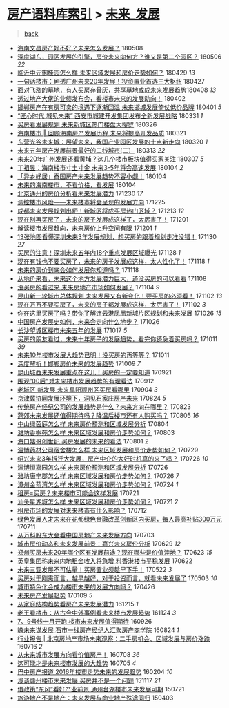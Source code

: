 [房产语料库索引](../../README.md)  > [未来_发展](未来_发展.md)
====
> [back](../README.md)

- [海南文昌房产好不好？未来怎么发展？](http://jkwz.applinzi.com/ittc/7100765450613031952.html#%E6%B5%B7%E5%8D%97%E6%96%87%E6%98%8C%E6%88%BF%E4%BA%A7%E5%A5%BD%E4%B8%8D%E5%A5%BD%EF%BC%9F%E6%9C%AA%E6%9D%A5%E6%80%8E%E4%B9%88%E5%8F%91%E5%B1%95%EF%BC%9F) 180508  
- [深度湖东，园区发展的引擎，房价未来向何方？谁又是第二个园区？](http://jkwz.applinzi.com/ittc/7100066644082820103.html#%E6%B7%B1%E5%BA%A6%E6%B9%96%E4%B8%9C%EF%BC%8C%E5%9B%AD%E5%8C%BA%E5%8F%91%E5%B1%95%E7%9A%84%E5%BC%95%E6%93%8E%EF%BC%8C%E6%88%BF%E4%BB%B7%E6%9C%AA%E6%9D%A5%E5%90%91%E4%BD%95%E6%96%B9%EF%BC%9F%E8%B0%81%E5%8F%88%E6%98%AF%E7%AC%AC%E4%BA%8C%E4%B8%AA%E5%9B%AD%E5%8C%BA%EF%BC%9F) 180506 *22* 
- [临沂中元御桂园怎么样 未来区域发展和房价走势如何？](http://jkwz.applinzi.com/ittc/7097321802118464523.html#%E4%B8%B4%E6%B2%82%E4%B8%AD%E5%85%83%E5%BE%A1%E6%A1%82%E5%9B%AD%E6%80%8E%E4%B9%88%E6%A0%B7+%E6%9C%AA%E6%9D%A5%E5%8C%BA%E5%9F%9F%E5%8F%91%E5%B1%95%E5%92%8C%E6%88%BF%E4%BB%B7%E8%B5%B0%E5%8A%BF%E5%A6%82%E4%BD%95%EF%BC%9F) 180429 *13* 
- [一句话楼市：剧透广州未来20年发展！投资置业首选三大枢纽](http://jkwz.applinzi.com/ittc/7096423793771938833.html#%E4%B8%80%E5%8F%A5%E8%AF%9D%E6%A5%BC%E5%B8%82%EF%BC%9A%E5%89%A7%E9%80%8F%E5%B9%BF%E5%B7%9E%E6%9C%AA%E6%9D%A520%E5%B9%B4%E5%8F%91%E5%B1%95%EF%BC%81%E6%8A%95%E8%B5%84%E7%BD%AE%E4%B8%9A%E9%A6%96%E9%80%89%E4%B8%89%E5%A4%A7%E6%9E%A2%E7%BA%BD) 180427  
- [面对飞涨的墓地，有人买房存骨灰，共享墓地或成未来发展趋势​](http://jkwz.applinzi.com/ittc/7089750473764766726.html#%E9%9D%A2%E5%AF%B9%E9%A3%9E%E6%B6%A8%E7%9A%84%E5%A2%93%E5%9C%B0%EF%BC%8C%E6%9C%89%E4%BA%BA%E4%B9%B0%E6%88%BF%E5%AD%98%E9%AA%A8%E7%81%B0%EF%BC%8C%E5%85%B1%E4%BA%AB%E5%A2%93%E5%9C%B0%E6%88%96%E6%88%90%E6%9C%AA%E6%9D%A5%E5%8F%91%E5%B1%95%E8%B6%8B%E5%8A%BF%E2%80%8B) 180408 *13* 
- [透过地产大佬的业绩发布会，看楼市未来的发展动向！](http://jkwz.applinzi.com/ittc/7087404758648488966.html#%E9%80%8F%E8%BF%87%E5%9C%B0%E4%BA%A7%E5%A4%A7%E4%BD%AC%E7%9A%84%E4%B8%9A%E7%BB%A9%E5%8F%91%E5%B8%83%E4%BC%9A%EF%BC%8C%E7%9C%8B%E6%A5%BC%E5%B8%82%E6%9C%AA%E6%9D%A5%E7%9A%84%E5%8F%91%E5%B1%95%E5%8A%A8%E5%90%91%EF%BC%81) 180402  
- [邯郸房产在有房可卖的境遇下逐渐回温 未来邯城发展倚仗低价品牌](http://jkwz.applinzi.com/ittc/7087124589182452747.html#%E9%82%AF%E9%83%B8%E6%88%BF%E4%BA%A7%E5%9C%A8%E6%9C%89%E6%88%BF%E5%8F%AF%E5%8D%96%E7%9A%84%E5%A2%83%E9%81%87%E4%B8%8B%E9%80%90%E6%B8%90%E5%9B%9E%E6%B8%A9+%E6%9C%AA%E6%9D%A5%E9%82%AF%E5%9F%8E%E5%8F%91%E5%B1%95%E5%80%9A%E4%BB%97%E4%BD%8E%E4%BB%B7%E5%93%81%E7%89%8C) 180401 *5* 
- [“匠心时代 城见未来” 西安市城建开发集团发布全新发展战略](http://jkwz.applinzi.com/ittc/7086666257942447120.html#%E2%80%9C%E5%8C%A0%E5%BF%83%E6%97%B6%E4%BB%A3+%E5%9F%8E%E8%A7%81%E6%9C%AA%E6%9D%A5%E2%80%9D+%E8%A5%BF%E5%AE%89%E5%B8%82%E5%9F%8E%E5%BB%BA%E5%BC%80%E5%8F%91%E9%9B%86%E5%9B%A2%E5%8F%91%E5%B8%83%E5%85%A8%E6%96%B0%E5%8F%91%E5%B1%95%E6%88%98%E7%95%A5) 180331 *1* 
- [买房看发展规划 未来新城区热门楼盘大搜罗](http://jkwz.applinzi.com/ittc/7084686786871952391.html#%E4%B9%B0%E6%88%BF%E7%9C%8B%E5%8F%91%E5%B1%95%E8%A7%84%E5%88%92+%E6%9C%AA%E6%9D%A5%E6%96%B0%E5%9F%8E%E5%8C%BA%E7%83%AD%E9%97%A8%E6%A5%BC%E7%9B%98%E5%A4%A7%E6%90%9C%E7%BD%97) 180326  
- [海南楼市 ‖ 回顾海南房产发展历程 未来将提高开发品质](http://jkwz.applinzi.com/ittc/7082955585375175697.html#%E6%B5%B7%E5%8D%97%E6%A5%BC%E5%B8%82+%E2%80%96+%E5%9B%9E%E9%A1%BE%E6%B5%B7%E5%8D%97%E6%88%BF%E4%BA%A7%E5%8F%91%E5%B1%95%E5%8E%86%E7%A8%8B+%E6%9C%AA%E6%9D%A5%E5%B0%86%E6%8F%90%E9%AB%98%E5%BC%80%E5%8F%91%E5%93%81%E8%B4%A8) 180321  
- [东营光谷未来城：展望未来，我国产业园区发展的十点新走向](http://jkwz.applinzi.com/ittc/7082684260903552007.html#%E4%B8%9C%E8%90%A5%E5%85%89%E8%B0%B7%E6%9C%AA%E6%9D%A5%E5%9F%8E%EF%BC%9A%E5%B1%95%E6%9C%9B%E6%9C%AA%E6%9D%A5%EF%BC%8C%E6%88%91%E5%9B%BD%E4%BA%A7%E4%B8%9A%E5%9B%AD%E5%8C%BA%E5%8F%91%E5%B1%95%E7%9A%84%E5%8D%81%E7%82%B9%E6%96%B0%E8%B5%B0%E5%90%91) 180320 *1* 
- [未来五年房产发展前景最好的二线城市(二）](http://jkwz.applinzi.com/ittc/7079854553367577606.html#%E6%9C%AA%E6%9D%A5%E4%BA%94%E5%B9%B4%E6%88%BF%E4%BA%A7%E5%8F%91%E5%B1%95%E5%89%8D%E6%99%AF%E6%9C%80%E5%A5%BD%E7%9A%84%E4%BA%8C%E7%BA%BF%E5%9F%8E%E5%B8%82%28%E4%BA%8C%EF%BC%89) 180313 *22* 
- [未来20年广州发展还看黄埔？这几个楼市板块值得买家关注](http://jkwz.applinzi.com/ittc/7077744776923579402.html#%E6%9C%AA%E6%9D%A520%E5%B9%B4%E5%B9%BF%E5%B7%9E%E5%8F%91%E5%B1%95%E8%BF%98%E7%9C%8B%E9%BB%84%E5%9F%94%EF%BC%9F%E8%BF%99%E5%87%A0%E4%B8%AA%E6%A5%BC%E5%B8%82%E6%9D%BF%E5%9D%97%E5%80%BC%E5%BE%97%E4%B9%B0%E5%AE%B6%E5%85%B3%E6%B3%A8) 180307 *5* 
- [丁祖昱：海南楼市寸土寸金 未来3-5年将会高速发展](http://jkwz.applinzi.com/ittc/7054755002902381578.html#%E4%B8%81%E7%A5%96%E6%98%B1%EF%BC%9A%E6%B5%B7%E5%8D%97%E6%A5%BC%E5%B8%82%E5%AF%B8%E5%9C%9F%E5%AF%B8%E9%87%91+%E6%9C%AA%E6%9D%A53-5%E5%B9%B4%E5%B0%86%E4%BC%9A%E9%AB%98%E9%80%9F%E5%8F%91%E5%B1%95) 180104 *2* 
- [「异乡好居」泰国房产未来发展趋势不容小觑！](http://jkwz.applinzi.com/ittc/7054718184953742346.html#%E3%80%8C%E5%BC%82%E4%B9%A1%E5%A5%BD%E5%B1%85%E3%80%8D%E6%B3%B0%E5%9B%BD%E6%88%BF%E4%BA%A7%E6%9C%AA%E6%9D%A5%E5%8F%91%E5%B1%95%E8%B6%8B%E5%8A%BF%E4%B8%8D%E5%AE%B9%E5%B0%8F%E8%A7%91%EF%BC%81) 180104  
- [未来的海南楼市，不看价格，看发展](http://jkwz.applinzi.com/ittc/7054683966051714054.html#%E6%9C%AA%E6%9D%A5%E7%9A%84%E6%B5%B7%E5%8D%97%E6%A5%BC%E5%B8%82%EF%BC%8C%E4%B8%8D%E7%9C%8B%E4%BB%B7%E6%A0%BC%EF%BC%8C%E7%9C%8B%E5%8F%91%E5%B1%95) 180104  
- [北京通州的房价分析看未来发展潜力](http://jkwz.applinzi.com/ittc/7052978949162796048.html#%E5%8C%97%E4%BA%AC%E9%80%9A%E5%B7%9E%E7%9A%84%E6%88%BF%E4%BB%B7%E5%88%86%E6%9E%90%E7%9C%8B%E6%9C%AA%E6%9D%A5%E5%8F%91%E5%B1%95%E6%BD%9C%E5%8A%9B) 171230 *17* 
- [调控楼市风险——未来楼市将会呈现的发展方向](http://jkwz.applinzi.com/ittc/7050781325533905936.html#%E8%B0%83%E6%8E%A7%E6%A5%BC%E5%B8%82%E9%A3%8E%E9%99%A9%E2%80%94%E2%80%94%E6%9C%AA%E6%9D%A5%E6%A5%BC%E5%B8%82%E5%B0%86%E4%BC%9A%E5%91%88%E7%8E%B0%E7%9A%84%E5%8F%91%E5%B1%95%E6%96%B9%E5%90%91) 171225  
- [成都未来发展规划出炉！新城区将成买房热门区域？](http://jkwz.applinzi.com/ittc/7046518414258996241.html#%E6%88%90%E9%83%BD%E6%9C%AA%E6%9D%A5%E5%8F%91%E5%B1%95%E8%A7%84%E5%88%92%E5%87%BA%E7%82%89%EF%BC%81%E6%96%B0%E5%9F%8E%E5%8C%BA%E5%B0%86%E6%88%90%E4%B9%B0%E6%88%BF%E7%83%AD%E9%97%A8%E5%8C%BA%E5%9F%9F%EF%BC%9F) 171213 *12* 
- [现在别再买房了，未来的房子发展成这样了，太厉害了！](http://jkwz.applinzi.com/ittc/7042229896812692497.html#%E7%8E%B0%E5%9C%A8%E5%88%AB%E5%86%8D%E4%B9%B0%E6%88%BF%E4%BA%86%EF%BC%8C%E6%9C%AA%E6%9D%A5%E7%9A%84%E6%88%BF%E5%AD%90%E5%8F%91%E5%B1%95%E6%88%90%E8%BF%99%E6%A0%B7%E4%BA%86%EF%BC%8C%E5%A4%AA%E5%8E%89%E5%AE%B3%E4%BA%86%EF%BC%81) 171201  
- [解读楼市发展趋向，未来房价上升空间有限](http://jkwz.applinzi.com/ittc/7042030932016514064.html#%E8%A7%A3%E8%AF%BB%E6%A5%BC%E5%B8%82%E5%8F%91%E5%B1%95%E8%B6%8B%E5%90%91%EF%BC%8C%E6%9C%AA%E6%9D%A5%E6%88%BF%E4%BB%B7%E4%B8%8A%E5%8D%87%E7%A9%BA%E9%97%B4%E6%9C%89%E9%99%90) 171201 *1* 
- [13张地图看懂深圳未来3年发展规划，想买房的跟着规划走准没错！](http://jkwz.applinzi.com/ittc/7041805757337568273.html#13%E5%BC%A0%E5%9C%B0%E5%9B%BE%E7%9C%8B%E6%87%82%E6%B7%B1%E5%9C%B3%E6%9C%AA%E6%9D%A53%E5%B9%B4%E5%8F%91%E5%B1%95%E8%A7%84%E5%88%92%EF%BC%8C%E6%83%B3%E4%B9%B0%E6%88%BF%E7%9A%84%E8%B7%9F%E7%9D%80%E8%A7%84%E5%88%92%E8%B5%B0%E5%87%86%E6%B2%A1%E9%94%99%EF%BC%81) 171130 *27* 
- [买房的注意！深圳未来五年内18个重点发展区域曝光](http://jkwz.applinzi.com/ittc/7041036251417805841.html#%E4%B9%B0%E6%88%BF%E7%9A%84%E6%B3%A8%E6%84%8F%EF%BC%81%E6%B7%B1%E5%9C%B3%E6%9C%AA%E6%9D%A5%E4%BA%94%E5%B9%B4%E5%86%8518%E4%B8%AA%E9%87%8D%E7%82%B9%E5%8F%91%E5%B1%95%E5%8C%BA%E5%9F%9F%E6%9B%9D%E5%85%89) 171128 *1* 
- [现在有钱也不要买房了，未来的房子发展成这样，太人性化了！](http://jkwz.applinzi.com/ittc/7037423406272742416.html#%E7%8E%B0%E5%9C%A8%E6%9C%89%E9%92%B1%E4%B9%9F%E4%B8%8D%E8%A6%81%E4%B9%B0%E6%88%BF%E4%BA%86%EF%BC%8C%E6%9C%AA%E6%9D%A5%E7%9A%84%E6%88%BF%E5%AD%90%E5%8F%91%E5%B1%95%E6%88%90%E8%BF%99%E6%A0%B7%EF%BC%8C%E5%A4%AA%E4%BA%BA%E6%80%A7%E5%8C%96%E4%BA%86%EF%BC%81) 171118 *1* 
- [未来的房价到底会如何发展你知道吗？](http://jkwz.applinzi.com/ittc/7037242537197175825.html#%E6%9C%AA%E6%9D%A5%E7%9A%84%E6%88%BF%E4%BB%B7%E5%88%B0%E5%BA%95%E4%BC%9A%E5%A6%82%E4%BD%95%E5%8F%91%E5%B1%95%E4%BD%A0%E7%9F%A5%E9%81%93%E5%90%97%EF%BC%9F) 171118  
- [从地价来看，未来这个地方发展潜力巨大，还没买房的可以看看](http://jkwz.applinzi.com/ittc/7033711050984260624.html#%E4%BB%8E%E5%9C%B0%E4%BB%B7%E6%9D%A5%E7%9C%8B%EF%BC%8C%E6%9C%AA%E6%9D%A5%E8%BF%99%E4%B8%AA%E5%9C%B0%E6%96%B9%E5%8F%91%E5%B1%95%E6%BD%9C%E5%8A%9B%E5%B7%A8%E5%A4%A7%EF%BC%8C%E8%BF%98%E6%B2%A1%E4%B9%B0%E6%88%BF%E7%9A%84%E5%8F%AF%E4%BB%A5%E7%9C%8B%E7%9C%8B) 171108  
- [没买房的看过来 未来房地产市场如何发展？](http://jkwz.applinzi.com/ittc/7032043023184167952.html#%E6%B2%A1%E4%B9%B0%E6%88%BF%E7%9A%84%E7%9C%8B%E8%BF%87%E6%9D%A5+%E6%9C%AA%E6%9D%A5%E6%88%BF%E5%9C%B0%E4%BA%A7%E5%B8%82%E5%9C%BA%E5%A6%82%E4%BD%95%E5%8F%91%E5%B1%95%EF%BC%9F) 171104 *9* 
- [昆山新一轮城市总体规划 未来发展又有新变化！要买房的必须看！](http://jkwz.applinzi.com/ittc/7031465603150382097.html#%E6%98%86%E5%B1%B1%E6%96%B0%E4%B8%80%E8%BD%AE%E5%9F%8E%E5%B8%82%E6%80%BB%E4%BD%93%E8%A7%84%E5%88%92+%E6%9C%AA%E6%9D%A5%E5%8F%91%E5%B1%95%E5%8F%88%E6%9C%89%E6%96%B0%E5%8F%98%E5%8C%96%EF%BC%81%E8%A6%81%E4%B9%B0%E6%88%BF%E7%9A%84%E5%BF%85%E9%A1%BB%E7%9C%8B%EF%BC%81) 171102 *13* 
- [现在万万不要买房了，未来的房子都发展成这样，太厉害了！](http://jkwz.applinzi.com/ittc/7031451986506023953.html#%E7%8E%B0%E5%9C%A8%E4%B8%87%E4%B8%87%E4%B8%8D%E8%A6%81%E4%B9%B0%E6%88%BF%E4%BA%86%EF%BC%8C%E6%9C%AA%E6%9D%A5%E7%9A%84%E6%88%BF%E5%AD%90%E9%83%BD%E5%8F%91%E5%B1%95%E6%88%90%E8%BF%99%E6%A0%B7%EF%BC%8C%E5%A4%AA%E5%8E%89%E5%AE%B3%E4%BA%86%EF%BC%81) 171102 *3* 
- [你在这里买房了吗？带你了解连云港凤凰新城片区规划和未来发展](http://jkwz.applinzi.com/ittc/7028886282586031120.html#%E4%BD%A0%E5%9C%A8%E8%BF%99%E9%87%8C%E4%B9%B0%E6%88%BF%E4%BA%86%E5%90%97%EF%BC%9F%E5%B8%A6%E4%BD%A0%E4%BA%86%E8%A7%A3%E8%BF%9E%E4%BA%91%E6%B8%AF%E5%87%A4%E5%87%B0%E6%96%B0%E5%9F%8E%E7%89%87%E5%8C%BA%E8%A7%84%E5%88%92%E5%92%8C%E6%9C%AA%E6%9D%A5%E5%8F%91%E5%B1%95) 171026 *15* 
- [中国房产发展史如何，未来会走向什么地步？](http://jkwz.applinzi.com/ittc/7028703919017034769.html#%E4%B8%AD%E5%9B%BD%E6%88%BF%E4%BA%A7%E5%8F%91%E5%B1%95%E5%8F%B2%E5%A6%82%E4%BD%95%EF%BC%8C%E6%9C%AA%E6%9D%A5%E4%BC%9A%E8%B5%B0%E5%90%91%E4%BB%80%E4%B9%88%E5%9C%B0%E6%AD%A5%EF%BC%9F) 171026  
- [长沙望城区楼市未来五年的发展](http://jkwz.applinzi.com/ittc/7025094776888755217.html#%E9%95%BF%E6%B2%99%E6%9C%9B%E5%9F%8E%E5%8C%BA%E6%A5%BC%E5%B8%82%E6%9C%AA%E6%9D%A5%E4%BA%94%E5%B9%B4%E7%9A%84%E5%8F%91%E5%B1%95) 171017 *5* 
- [买房的朋友看过，未来十年房子的发展趋势，看完你还急着买房吗？](http://jkwz.applinzi.com/ittc/7023288386373288977.html#%E4%B9%B0%E6%88%BF%E7%9A%84%E6%9C%8B%E5%8F%8B%E7%9C%8B%E8%BF%87%EF%BC%8C%E6%9C%AA%E6%9D%A5%E5%8D%81%E5%B9%B4%E6%88%BF%E5%AD%90%E7%9A%84%E5%8F%91%E5%B1%95%E8%B6%8B%E5%8A%BF%EF%BC%8C%E7%9C%8B%E5%AE%8C%E4%BD%A0%E8%BF%98%E6%80%A5%E7%9D%80%E4%B9%B0%E6%88%BF%E5%90%97%EF%BC%9F) 171011 *39* 
- [未来10年楼市发展大趋势已明！没买房的再等等？](http://jkwz.applinzi.com/ittc/7023115743376442384.html#%E6%9C%AA%E6%9D%A510%E5%B9%B4%E6%A5%BC%E5%B8%82%E5%8F%91%E5%B1%95%E5%A4%A7%E8%B6%8B%E5%8A%BF%E5%B7%B2%E6%98%8E%EF%BC%81%E6%B2%A1%E4%B9%B0%E6%88%BF%E7%9A%84%E5%86%8D%E7%AD%89%E7%AD%89%EF%BC%9F) 171011  
- [深度解析！邯郸房价未来的发展趋势](http://jkwz.applinzi.com/ittc/7022400939993072656.html#%E6%B7%B1%E5%BA%A6%E8%A7%A3%E6%9E%90%EF%BC%81%E9%82%AF%E9%83%B8%E6%88%BF%E4%BB%B7%E6%9C%AA%E6%9D%A5%E7%9A%84%E5%8F%91%E5%B1%95%E8%B6%8B%E5%8A%BF) 171009 *7* 
- [昆山城西未来发展重点在这儿！买房的一定要知道](http://jkwz.applinzi.com/ittc/7015881641640330257.html#%E6%98%86%E5%B1%B1%E5%9F%8E%E8%A5%BF%E6%9C%AA%E6%9D%A5%E5%8F%91%E5%B1%95%E9%87%8D%E7%82%B9%E5%9C%A8%E8%BF%99%E5%84%BF%EF%BC%81%E4%B9%B0%E6%88%BF%E7%9A%84%E4%B8%80%E5%AE%9A%E8%A6%81%E7%9F%A5%E9%81%93) 170921  
- [围观”00后“对未来楼市发展趋势的有理看法](http://jkwz.applinzi.com/ittc/7012444790418048016.html#%E5%9B%B4%E8%A7%82%E2%80%9D00%E5%90%8E%E2%80%9C%E5%AF%B9%E6%9C%AA%E6%9D%A5%E6%A5%BC%E5%B8%82%E5%8F%91%E5%B1%95%E8%B6%8B%E5%8A%BF%E7%9A%84%E6%9C%89%E7%90%86%E7%9C%8B%E6%B3%95) 170912  
- [老城区 新发展 未来阜阳颍州区买房看哪里](http://jkwz.applinzi.com/ittc/7009487671792239632.html#%E8%80%81%E5%9F%8E%E5%8C%BA+%E6%96%B0%E5%8F%91%E5%B1%95+%E6%9C%AA%E6%9D%A5%E9%98%9C%E9%98%B3%E9%A2%8D%E5%B7%9E%E5%8C%BA%E4%B9%B0%E6%88%BF%E7%9C%8B%E5%93%AA%E9%87%8C) 170904 *3* 
- [京津冀协同发展环境下，洞见石家庄房产未来](http://jkwz.applinzi.com/ittc/7005430199465018385.html#%E4%BA%AC%E6%B4%A5%E5%86%80%E5%8D%8F%E5%90%8C%E5%8F%91%E5%B1%95%E7%8E%AF%E5%A2%83%E4%B8%8B%EF%BC%8C%E6%B4%9E%E8%A7%81%E7%9F%B3%E5%AE%B6%E5%BA%84%E6%88%BF%E4%BA%A7%E6%9C%AA%E6%9D%A5) 170824 *5* 
- [传统房产经纪公司的发展趋势是什么？未来方向在哪里？](http://jkwz.applinzi.com/ittc/7004935876373906448.html#%E4%BC%A0%E7%BB%9F%E6%88%BF%E4%BA%A7%E7%BB%8F%E7%BA%AA%E5%85%AC%E5%8F%B8%E7%9A%84%E5%8F%91%E5%B1%95%E8%B6%8B%E5%8A%BF%E6%98%AF%E4%BB%80%E4%B9%88%EF%BC%9F%E6%9C%AA%E6%9D%A5%E6%96%B9%E5%90%91%E5%9C%A8%E5%93%AA%E9%87%8C%EF%BC%9F) 170823  
- [燕郊未来发展还值得期待吗？降温后楼市还有人购买吗？](http://jkwz.applinzi.com/ittc/6998348574839276561.html#%E7%87%95%E9%83%8A%E6%9C%AA%E6%9D%A5%E5%8F%91%E5%B1%95%E8%BF%98%E5%80%BC%E5%BE%97%E6%9C%9F%E5%BE%85%E5%90%97%EF%BC%9F%E9%99%8D%E6%B8%A9%E5%90%8E%E6%A5%BC%E5%B8%82%E8%BF%98%E6%9C%89%E4%BA%BA%E8%B4%AD%E4%B9%B0%E5%90%97%EF%BC%9F) 170805 *16* 
- [中山绿茵庭怎么样 未来房价预测和区域发展分析](http://jkwz.applinzi.com/ittc/6997936467576620049.html#%E4%B8%AD%E5%B1%B1%E7%BB%BF%E8%8C%B5%E5%BA%AD%E6%80%8E%E4%B9%88%E6%A0%B7+%E6%9C%AA%E6%9D%A5%E6%88%BF%E4%BB%B7%E9%A2%84%E6%B5%8B%E5%92%8C%E5%8C%BA%E5%9F%9F%E5%8F%91%E5%B1%95%E5%88%86%E6%9E%90) 170804  
- [潍坊香榭苑怎么样 未来区域发展和房价走势如何？](http://jkwz.applinzi.com/ittc/6997571143647888401.html#%E6%BD%8D%E5%9D%8A%E9%A6%99%E6%A6%AD%E8%8B%91%E6%80%8E%E4%B9%88%E6%A0%B7+%E6%9C%AA%E6%9D%A5%E5%8C%BA%E5%9F%9F%E5%8F%91%E5%B1%95%E5%92%8C%E6%88%BF%E4%BB%B7%E8%B5%B0%E5%8A%BF%E5%A6%82%E4%BD%95%EF%BC%9F) 170803  
- [海口姑哥创世纪 买房发展的未来的看法](http://jkwz.applinzi.com/ittc/6996794512855532561.html#%E6%B5%B7%E5%8F%A3%E5%A7%91%E5%93%A5%E5%88%9B%E4%B8%96%E7%BA%AA+%E4%B9%B0%E6%88%BF%E5%8F%91%E5%B1%95%E7%9A%84%E6%9C%AA%E6%9D%A5%E7%9A%84%E7%9C%8B%E6%B3%95) 170801 *2* 
- [淄博药材公司宿舍楼怎么样 未来区域发展和房价走势如何？](http://jkwz.applinzi.com/ittc/6995713164103386128.html#%E6%B7%84%E5%8D%9A%E8%8D%AF%E6%9D%90%E5%85%AC%E5%8F%B8%E5%AE%BF%E8%88%8D%E6%A5%BC%E6%80%8E%E4%B9%88%E6%A0%B7+%E6%9C%AA%E6%9D%A5%E5%8C%BA%E5%9F%9F%E5%8F%91%E5%B1%95%E5%92%8C%E6%88%BF%E4%BB%B7%E8%B5%B0%E5%8A%BF%E5%A6%82%E4%BD%95%EF%BC%9F) 170729  
- [绍兴未来3年拆迁大发展，房产中介的大好时机真的来了吗？](http://jkwz.applinzi.com/ittc/6994633474609513488.html#%E7%BB%8D%E5%85%B4%E6%9C%AA%E6%9D%A53%E5%B9%B4%E6%8B%86%E8%BF%81%E5%A4%A7%E5%8F%91%E5%B1%95%EF%BC%8C%E6%88%BF%E4%BA%A7%E4%B8%AD%E4%BB%8B%E7%9A%84%E5%A4%A7%E5%A5%BD%E6%97%B6%E6%9C%BA%E7%9C%9F%E7%9A%84%E6%9D%A5%E4%BA%86%E5%90%97%EF%BC%9F) 170726 *10* 
- [淄博恒嘉园怎么样 未来房价预测和区域发展分析](http://jkwz.applinzi.com/ittc/6994589365681259537.html#%E6%B7%84%E5%8D%9A%E6%81%92%E5%98%89%E5%9B%AD%E6%80%8E%E4%B9%88%E6%A0%B7+%E6%9C%AA%E6%9D%A5%E6%88%BF%E4%BB%B7%E9%A2%84%E6%B5%8B%E5%92%8C%E5%8C%BA%E5%9F%9F%E5%8F%91%E5%B1%95%E5%88%86%E6%9E%90) 170726  
- [潍坊唐宁郡怎么样 未来区域发展和房价走势如何？](http://jkwz.applinzi.com/ittc/6994551919430075408.html#%E6%BD%8D%E5%9D%8A%E5%94%90%E5%AE%81%E9%83%A1%E6%80%8E%E4%B9%88%E6%A0%B7+%E6%9C%AA%E6%9D%A5%E5%8C%BA%E5%9F%9F%E5%8F%91%E5%B1%95%E5%92%8C%E6%88%BF%E4%BB%B7%E8%B5%B0%E5%8A%BF%E5%A6%82%E4%BD%95%EF%BC%9F) 170726 *7* 
- [漳州金蓝湾怎么样 未来区域发展和房价走势如何？](http://jkwz.applinzi.com/ittc/6993881663430722576.html#%E6%BC%B3%E5%B7%9E%E9%87%91%E8%93%9D%E6%B9%BE%E6%80%8E%E4%B9%88%E6%A0%B7+%E6%9C%AA%E6%9D%A5%E5%8C%BA%E5%9F%9F%E5%8F%91%E5%B1%95%E5%92%8C%E6%88%BF%E4%BB%B7%E8%B5%B0%E5%8A%BF%E5%A6%82%E4%BD%95%EF%BC%9F) 170724 *1* 
- [租房=买房？未来楼市可能会这样发展](http://jkwz.applinzi.com/ittc/6992799975552336913.html#%E7%A7%9F%E6%88%BF%3D%E4%B9%B0%E6%88%BF%EF%BC%9F%E6%9C%AA%E6%9D%A5%E6%A5%BC%E5%B8%82%E5%8F%AF%E8%83%BD%E4%BC%9A%E8%BF%99%E6%A0%B7%E5%8F%91%E5%B1%95) 170721  
- [汕头星湖城怎么样 未来区域发展和房价走势如何？](http://jkwz.applinzi.com/ittc/6992711019347313680.html#%E6%B1%95%E5%A4%B4%E6%98%9F%E6%B9%96%E5%9F%8E%E6%80%8E%E4%B9%88%E6%A0%B7+%E6%9C%AA%E6%9D%A5%E5%8C%BA%E5%9F%9F%E5%8F%91%E5%B1%95%E5%92%8C%E6%88%BF%E4%BB%B7%E8%B5%B0%E5%8A%BF%E5%A6%82%E4%BD%95%EF%BC%9F) 170721 *2* 
- [租房市场的发展对未来楼市有什么影响？](http://jkwz.applinzi.com/ittc/6989051774605198353.html#%E7%A7%9F%E6%88%BF%E5%B8%82%E5%9C%BA%E7%9A%84%E5%8F%91%E5%B1%95%E5%AF%B9%E6%9C%AA%E6%9D%A5%E6%A5%BC%E5%B8%82%E6%9C%89%E4%BB%80%E4%B9%88%E5%BD%B1%E5%93%8D%EF%BC%9F) 170712  
- [绿色发展人才未来在花都绿色金融改革创新区内买房，每人最高补贴300万元](http://jkwz.applinzi.com/ittc/6989104195914171409.html#%E7%BB%BF%E8%89%B2%E5%8F%91%E5%B1%95%E4%BA%BA%E6%89%8D%E6%9C%AA%E6%9D%A5%E5%9C%A8%E8%8A%B1%E9%83%BD%E7%BB%BF%E8%89%B2%E9%87%91%E8%9E%8D%E6%94%B9%E9%9D%A9%E5%88%9B%E6%96%B0%E5%8C%BA%E5%86%85%E4%B9%B0%E6%88%BF%EF%BC%8C%E6%AF%8F%E4%BA%BA%E6%9C%80%E9%AB%98%E8%A1%A5%E8%B4%B4300%E4%B8%87%E5%85%83) 170711  
- [从万科股东大会看中国房地产未来发展方向](http://jkwz.applinzi.com/ittc/6986125611549328388.html#%E4%BB%8E%E4%B8%87%E7%A7%91%E8%82%A1%E4%B8%9C%E5%A4%A7%E4%BC%9A%E7%9C%8B%E4%B8%AD%E5%9B%BD%E6%88%BF%E5%9C%B0%E4%BA%A7%E6%9C%AA%E6%9D%A5%E5%8F%91%E5%B1%95%E6%96%B9%E5%90%91) 170703  
- [城市房价动态和未来发展前景：嘉兴未来房价分析](http://jkwz.applinzi.com/ittc/6984521105728340996.html#%E5%9F%8E%E5%B8%82%E6%88%BF%E4%BB%B7%E5%8A%A8%E6%80%81%E5%92%8C%E6%9C%AA%E6%9D%A5%E5%8F%91%E5%B1%95%E5%89%8D%E6%99%AF%EF%BC%9A%E5%98%89%E5%85%B4%E6%9C%AA%E6%9D%A5%E6%88%BF%E4%BB%B7%E5%88%86%E6%9E%90) 170629 *12* 
- [郑州买房未来20年哪个区有发展前途？现在哪些是价值洼地？](http://jkwz.applinzi.com/ittc/6982175431460389893.html#%E9%83%91%E5%B7%9E%E4%B9%B0%E6%88%BF%E6%9C%AA%E6%9D%A520%E5%B9%B4%E5%93%AA%E4%B8%AA%E5%8C%BA%E6%9C%89%E5%8F%91%E5%B1%95%E5%89%8D%E9%80%94%EF%BC%9F%E7%8E%B0%E5%9C%A8%E5%93%AA%E4%BA%9B%E6%98%AF%E4%BB%B7%E5%80%BC%E6%B4%BC%E5%9C%B0%EF%BC%9F) 170623 *15* 
- [英皇集团称未来内地租金收入将急增  料香港楼市平稳发展](http://jkwz.applinzi.com/ittc/6981982964140213253.html#%E8%8B%B1%E7%9A%87%E9%9B%86%E5%9B%A2%E7%A7%B0%E6%9C%AA%E6%9D%A5%E5%86%85%E5%9C%B0%E7%A7%9F%E9%87%91%E6%94%B6%E5%85%A5%E5%B0%86%E6%80%A5%E5%A2%9E++%E6%96%99%E9%A6%99%E6%B8%AF%E6%A5%BC%E5%B8%82%E5%B9%B3%E7%A8%B3%E5%8F%91%E5%B1%95) 170622  
- [未来三亚发展不可估量！买房置业须趁早下手！](http://jkwz.applinzi.com/ittc/6970460746453353477.html#%E6%9C%AA%E6%9D%A5%E4%B8%89%E4%BA%9A%E5%8F%91%E5%B1%95%E4%B8%8D%E5%8F%AF%E4%BC%B0%E9%87%8F%EF%BC%81%E4%B9%B0%E6%88%BF%E7%BD%AE%E4%B8%9A%E9%A1%BB%E8%B6%81%E6%97%A9%E4%B8%8B%E6%89%8B%EF%BC%81) 170522 *3* 
- [买房对于刚需而言，越早越好，对于投资而言，就看未来发展了](http://jkwz.applinzi.com/ittc/6963538088449016837.html#%E4%B9%B0%E6%88%BF%E5%AF%B9%E4%BA%8E%E5%88%9A%E9%9C%80%E8%80%8C%E8%A8%80%EF%BC%8C%E8%B6%8A%E6%97%A9%E8%B6%8A%E5%A5%BD%EF%BC%8C%E5%AF%B9%E4%BA%8E%E6%8A%95%E8%B5%84%E8%80%8C%E8%A8%80%EF%BC%8C%E5%B0%B1%E7%9C%8B%E6%9C%AA%E6%9D%A5%E5%8F%91%E5%B1%95%E4%BA%86) 170503 *10* 
- [城市特色化会成为楼市未来的发展方向吗？](http://jkwz.applinzi.com/ittc/6960913943034856452.html#%E5%9F%8E%E5%B8%82%E7%89%B9%E8%89%B2%E5%8C%96%E4%BC%9A%E6%88%90%E4%B8%BA%E6%A5%BC%E5%B8%82%E6%9C%AA%E6%9D%A5%E7%9A%84%E5%8F%91%E5%B1%95%E6%96%B9%E5%90%91%E5%90%97%EF%BC%9F) 170426  
- [未来房产发展趋势](http://jkwz.applinzi.com/ittc/6921188227766813700.html#%E6%9C%AA%E6%9D%A5%E6%88%BF%E4%BA%A7%E5%8F%91%E5%B1%95%E8%B6%8B%E5%8A%BF) 170109 *5* 
- [从家庭结构趋势看房产未来发展潜力](http://jkwz.applinzi.com/ittc/6911817690426901509.html#%E4%BB%8E%E5%AE%B6%E5%BA%AD%E7%BB%93%E6%9E%84%E8%B6%8B%E5%8A%BF%E7%9C%8B%E6%88%BF%E4%BA%A7%E6%9C%AA%E6%9D%A5%E5%8F%91%E5%B1%95%E6%BD%9C%E5%8A%9B) 161215 *1* 
- [老王看楼市：从古今中外事例看未来楼市发展趋势](http://jkwz.applinzi.com/ittc/6903398769982178308.html#%E8%80%81%E7%8E%8B%E7%9C%8B%E6%A5%BC%E5%B8%82%EF%BC%9A%E4%BB%8E%E5%8F%A4%E4%BB%8A%E4%B8%AD%E5%A4%96%E4%BA%8B%E4%BE%8B%E7%9C%8B%E6%9C%AA%E6%9D%A5%E6%A5%BC%E5%B8%82%E5%8F%91%E5%B1%95%E8%B6%8B%E5%8A%BF) 161124 *3* 
- [7、9号线十月开跑 楼市未来发展值得期待](http://jkwz.applinzi.com/ittc/6882115134851384324.html#7%E3%80%819%E5%8F%B7%E7%BA%BF%E5%8D%81%E6%9C%88%E5%BC%80%E8%B7%91+%E6%A5%BC%E5%B8%82%E6%9C%AA%E6%9D%A5%E5%8F%91%E5%B1%95%E5%80%BC%E5%BE%97%E6%9C%9F%E5%BE%85) 160926  
- [瞻未来谋发展 石市一线房产经纪人汇聚房产商学院](http://jkwz.applinzi.com/ittc/6870058671966520325.html#%E7%9E%BB%E6%9C%AA%E6%9D%A5%E8%B0%8B%E5%8F%91%E5%B1%95+%E7%9F%B3%E5%B8%82%E4%B8%80%E7%BA%BF%E6%88%BF%E4%BA%A7%E7%BB%8F%E7%BA%AA%E4%BA%BA%E6%B1%87%E8%81%9A%E6%88%BF%E4%BA%A7%E5%95%86%E5%AD%A6%E9%99%A2) 160824 *1* 
- [行业报告 | 北京房地产市场未来观察：二手房机会、区域发展与房价涨跌](http://jkwz.applinzi.com/ittc/6855491534551778309.html#%E8%A1%8C%E4%B8%9A%E6%8A%A5%E5%91%8A+%7C+%E5%8C%97%E4%BA%AC%E6%88%BF%E5%9C%B0%E4%BA%A7%E5%B8%82%E5%9C%BA%E6%9C%AA%E6%9D%A5%E8%A7%82%E5%AF%9F%EF%BC%9A%E4%BA%8C%E6%89%8B%E6%88%BF%E6%9C%BA%E4%BC%9A%E3%80%81%E5%8C%BA%E5%9F%9F%E5%8F%91%E5%B1%95%E4%B8%8E%E6%88%BF%E4%BB%B7%E6%B6%A8%E8%B7%8C) 160716 *2* 
- [从未来城市发展方向看价值房产！](http://jkwz.applinzi.com/ittc/6852416173031031813.html#%E4%BB%8E%E6%9C%AA%E6%9D%A5%E5%9F%8E%E5%B8%82%E5%8F%91%E5%B1%95%E6%96%B9%E5%90%91%E7%9C%8B%E4%BB%B7%E5%80%BC%E6%88%BF%E4%BA%A7%EF%BC%81) 160708 *36* 
- [这可能才是未来楼市发展的大趋势](http://jkwz.applinzi.com/ittc/6851416599457956869.html#%E8%BF%99%E5%8F%AF%E8%83%BD%E6%89%8D%E6%98%AF%E6%9C%AA%E6%9D%A5%E6%A5%BC%E5%B8%82%E5%8F%91%E5%B1%95%E7%9A%84%E5%A4%A7%E8%B6%8B%E5%8A%BF) 160705 *4* 
- [巴中房产报道 2016年楼市走势未来的发展趋势](http://jkwz.applinzi.com/ittc/6794904623164949508.html#%E5%B7%B4%E4%B8%AD%E6%88%BF%E4%BA%A7%E6%8A%A5%E9%81%93+2016%E5%B9%B4%E6%A5%BC%E5%B8%82%E8%B5%B0%E5%8A%BF%E6%9C%AA%E6%9D%A5%E7%9A%84%E5%8F%91%E5%B1%95%E8%B6%8B%E5%8A%BF) 160204 *10* 
- [浅谈赣州楼市未来发展 买房并不是一个问题](http://jkwz.applinzi.com/ittc/6765596007027180549.html#%E6%B5%85%E8%B0%88%E8%B5%A3%E5%B7%9E%E6%A5%BC%E5%B8%82%E6%9C%AA%E6%9D%A5%E5%8F%91%E5%B1%95+%E4%B9%B0%E6%88%BF%E5%B9%B6%E4%B8%8D%E6%98%AF%E4%B8%80%E4%B8%AA%E9%97%AE%E9%A2%98) 151117 *21* 
- [借政策“东风”看好产业前景 通州台湖楼市未来发展可期](http://jkwz.applinzi.com/ittc/547650611434310944.html#%E5%80%9F%E6%94%BF%E7%AD%96%E2%80%9C%E4%B8%9C%E9%A3%8E%E2%80%9D%E7%9C%8B%E5%A5%BD%E4%BA%A7%E4%B8%9A%E5%89%8D%E6%99%AF+%E9%80%9A%E5%B7%9E%E5%8F%B0%E6%B9%96%E6%A5%BC%E5%B8%82%E6%9C%AA%E6%9D%A5%E5%8F%91%E5%B1%95%E5%8F%AF%E6%9C%9F) 150721  
- [旅游地产不是地产：未来发展与商业地产殊途同归](http://jkwz.applinzi.com/ittc/547650611402833751.html#%E6%97%85%E6%B8%B8%E5%9C%B0%E4%BA%A7%E4%B8%8D%E6%98%AF%E5%9C%B0%E4%BA%A7%EF%BC%9A%E6%9C%AA%E6%9D%A5%E5%8F%91%E5%B1%95%E4%B8%8E%E5%95%86%E4%B8%9A%E5%9C%B0%E4%BA%A7%E6%AE%8A%E9%80%94%E5%90%8C%E5%BD%92) 150403  
